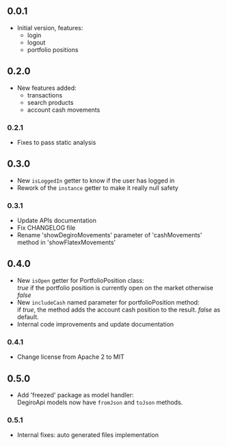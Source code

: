## 0.0.1
- Initial version, features: 
    - login
    - logout
    - portfolio positions

## 0.2.0
- New features added:
    - transactions
    - search products
    - account cash movements

### 0.2.1
- Fixes to pass static analysis

## 0.3.0
- New `isLoggedIn` getter to know if the user has logged in
- Rework of the `instance` getter to make it really null safety

### 0.3.1
- Update APIs documentation
- Fix CHANGELOG file
- Rename 'showDegiroMovements' parameter of 'cashMovements' method in 'showFlatexMovements'

## 0.4.0
- New `isOpen` getter for PortfolioPosition class: <br>
_true_ if the portfolio position is currently open on the market otherwise _false_
- New `includeCash` named parameter for portfolioPosition method: <br>
if _true_, the method adds the account cash position to the result. _false_ as default.
- Internal code improvements and update documentation

### 0.4.1
- Change license from Apache 2 to MIT

## 0.5.0
- Add 'freezed' package as model handler: <br>
DegiroApi models now have `fromJson` and `toJson` methods.

### 0.5.1
- Internal fixes: auto generated files implementation